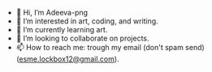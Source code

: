 - 👋 Hi, I’m Adeeva-png
- 👀 I’m interested in art, coding, and writing.
- 🌱 I’m currently learning art.
- 💞️ I’m looking to collaborate on projects.
- 📫 How to reach me: trough my email (don't spam send) (esme.lockbox12@gmail.com).

<!---
Adeeva-png/Adeeva-png is a ✨ special ✨ repository because its `README.md` (this file) appears on your GitHub profile.
You can click the Preview link to take a look at your changes.
--->
